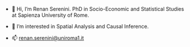 - 👋 Hi, I’m Renan Serenini. PhD in Socio-Economic and Statistical Studies at Sapienza University of Rome.
 
- 👀 I’m interested in Spatial Analysis and Causal Inference.
- 📫  renan.serenini@uniroma1.it

<!---
serenini/serenini is a ✨ special ✨ repository because its `README.md` (this file) appears on your GitHub profile.
You can click the Preview link to take a look at your changes.
--->

